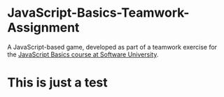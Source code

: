 # JavaScript-Basics-Teamwork-Assignment
A JavaScript-based game, developed as part of a teamwork exercise for the [JavaScript Basics course at Software University](https://softuni.bg/Trainings/1101/JavaScript-Basics%20-%20March%202015).
# This is just a test
